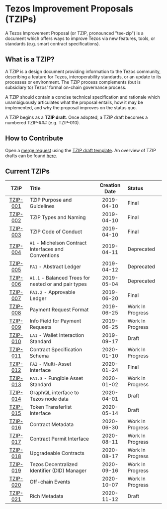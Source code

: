 # Tezos Improvement Proposals (TZIPs)

A Tezos Improvement Proposal (or TZIP, pronounced "tee-zip") is a document which offers ways to improve Tezos via new features, tools, or standards (e.g. smart contract specifications).

## What is a TZIP?

A TZIP is a design document providing information to the Tezos community,
describing a feature for Tezos, interoperability standards, or an update to its processes or environment. 
The TZIP process complements (but is subsidiary to) Tezos' formal on-chain governance process. 

A TZIP should contain a concise technical specification and rationale which unambiguously articulates what the
proposal entails, how it may be implemented, and why the proposal improves on the status quo.

A TZIP begins as a **TZIP draft**. Once adopted, 
a TZIP draft becomes a numbered TZIP-### (e.g. TZIP-010).

## How to Contribute

Open a [merge request](https://gitlab.com/tzip/tzip/-/merge_requests) using the [TZIP draft template](https://gitlab.com/tzip/tzip/-/blob/master/templates/tzip-template.md). An overview of TZIP drafts can be found [here](https://gitlab.com/tzip/tzip/-/tree/master/drafts).

## Current TZIPs

|    TZIP   | Title                                                | Creation Date | Status           |
| :-------: | :--------------------------------------------------- | :-----------: | :--------------- |
| [TZIP-001]  | TZIP Purpose and Guidelines                          |  2019-04-10   | Final            |
| [TZIP-002]  | TZIP Types and Naming                                |  2019-04-10   | Final            |
| [TZIP-003]  | TZIP Code of Conduct                                 |  2019-04-10   | Final            |
| [TZIP-004]  | `A1` - Michelson Contract Interfaces and Conventions |  2019-04-11   | Deprecated       |
| [TZIP-005]  | `FA1` - Abstract Ledger                              |  2019-04-12   | Deprecated       |
| [TZIP-006]  | `A1.1` - Balanced Trees for nested or and pair types |  2019-05-04   | Deprecated       |
| [TZIP-007]  | `FA1.2` - Approvable Ledger                          |  2019-06-20   | Final            |
| [TZIP-008]  | Payment Request Format                               |  2019-06-25   | Work In Progress |
| [TZIP-009]  | Info Field for Payment Requests                      |  2019-06-25   | Work In Progress |
| [TZIP-010] | `LA1` - Wallet Interaction Standard                  |  2019-09-17   | Draft            |
| [TZIP-011] | Contract Specification Schema                        |  2020-01-10   | Work In Progress |
| [TZIP-012] | `FA2` - Multi-Asset Interface                        |  2020-01-24   | Final            |
| [TZIP-013] | `FA1.3` - Fungible Asset Standard                    |  2020-01-02   | Work In Progress |
| [TZIP-014] | GraphQL interface to Tezos node data                 |  2020-04-01   | Draft            |
| [TZIP-015] | Token Transferlist Interface                         |  2020-05-14   | Draft            |
| [TZIP-016] | Contract Metadata                                    |  2020-06-30   | Work In Progress |
| [TZIP-017] | Contract Permit Interface                            |  2020-08-11   | Work In Progress |
| [TZIP-018] | Upgradeable Contracts                                |  2020-08-17   | Work In Progress |
| [TZIP-019] | Tezos Decentralized Identifier (DID) Manager         |  2020-09-16   | Work In Progress |
| [TZIP-020] | Off-chain Events                                     |  2020-10-07   | Work In Progress |
| [TZIP-021] | Rich Metadata                       |  2020-11-12   | Draft |

[TZIP-001]: proposals/tzip-1/tzip-1.md
[TZIP-002]: proposals/tzip-2/tzip-2.md
[TZIP-003]: proposals/tzip-3/tzip-3.md
[TZIP-004]: proposals/tzip-4/tzip-4.md
[TZIP-005]: proposals/tzip-5/tzip-5.md
[TZIP-006]: proposals/tzip-6/tzip-6.md
[TZIP-007]: proposals/tzip-7/tzip-7.md
[TZIP-008]: proposals/tzip-8/tzip-8.md
[TZIP-009]: proposals/tzip-9/tzip-9.md
[TZIP-010]: proposals/tzip-10/tzip-10.md
[TZIP-011]: proposals/tzip-11/tzip-11.md
[TZIP-012]: proposals/tzip-12/tzip-12.md
[TZIP-013]: proposals/tzip-13/tzip-13.md
[TZIP-014]: proposals/tzip-14/tzip-14.md
[TZIP-015]: proposals/tzip-15/tzip-15.md
[TZIP-016]: proposals/tzip-16/tzip-16.md
[TZIP-017]: proposals/tzip-17/tzip-17.md
[TZIP-018]: proposals/tzip-18/tzip-18.md
[TZIP-019]: proposals/tzip-19/tzip-19.md
[TZIP-020]: proposals/tzip-20/tzip-20.md
[TZIP-021]: proposals/tzip-21/tzip-21.md
